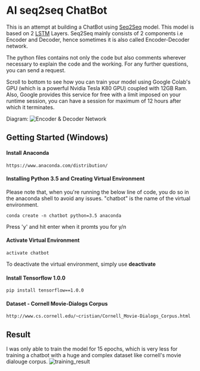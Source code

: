 # AI seq2seq ChatBot
This is an attempt at building a ChatBot using [Seq2Seq](https://www.geeksforgeeks.org/seq2seq-model-in-machine-learning/) model. This model is based on 2 [LSTM](https://en.wikipedia.org/wiki/Long_short-term_memory) Layers. Seq2Seq mainly consists of 2 components i.e Encoder and Decoder, hence sometimes it is also called Encoder-Decoder network.

The python files contains not only the code but also comments wherever necessary to explain the code and the working. For any further questions, you can send a request.

Scroll to bottom to see how you can train your model using Google Colab's GPU (which is a powerful Nvidia Tesla K80 GPU) coupled with 12GB Ram. Also, Google provides this service for free with a limit imposed on your runtime session, you can have a session for maximum of 12 hours after which it terminates.

Diagram:
![Encoder & Decoder Network](https://miro.medium.com/proxy/1*sO-SP58T4brE9EHazHSeGA.png)

## Getting Started (Windows)
#### Install Anaconda
```https://www.anaconda.com/distribution/```

#### Installing Python 3.5 and Creating Virtual Environment
Please note that, when you're running the below line of code, you do so in the anaconda shell to avoid any issues. "chatbot" is the name of the virtual environment.

```conda create -n chatbot python=3.5 anaconda ```

Press 'y' and hit enter when it promts you for y/n

#### Activate Virtual Environment
```activate chatbot```

To deactivate the virtual environment, simply use **deactivate**

#### Install Tensorflow 1.0.0
```pip install tensorflow==1.0.0``` 

#### Dataset - Cornell Movie-Dialogs Corpus
```http://www.cs.cornell.edu/~cristian/Cornell_Movie-Dialogs_Corpus.html```

## Result
I was only able to train the model for 15 epochs, which is very less for training a chatbot with a huge and complex dataset like cornell's movie dialouge corpus.
![training_result](https://github.com/adam-p/markdown-here/raw/master/src/common/images/icon48.png)
